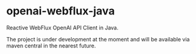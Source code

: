 # openai-webflux-java
Reactive WebFlux OpenAI API Client in Java.


The project is under development at the moment and will be available via maven central in the nearest future.
